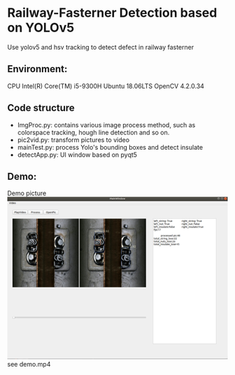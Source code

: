 # Railway-Fasterner Detection based on YOLOv5

Use yolov5 and hsv tracking to detect defect in railway fasterner

## Environment:
CPU Intel(R) Core(TM) i5-9300H
Ubuntu 18.06LTS
OpenCV 4.2.0.34 



## Code structure
- ImgProc.py: contains various image process method, such as colorspace tracking, hough line detection and so on.
- pic2vid.py: transform pictures to video
- mainTest.py: process Yolo's bounding boxes and detect insulate
- detectApp.py: UI window based on pyqt5

## Demo:
Demo picture
![demo picture](demo.png)
see demo.mp4
